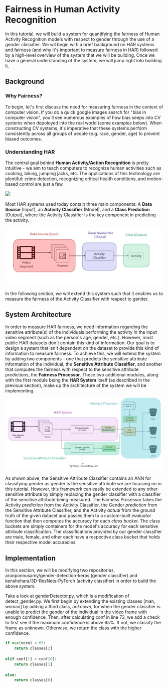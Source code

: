 # Fairness in Human Activity Recognition

In this tutorial, we will build a system for quantifying the fairness of Human Activity Recognition models with respect to gender through the use of a gender classifier. We wil begin with a brief background on HAR systems and fairness (and why it's important to measure fairness in HAR) followed by a high-level overview of the system that we will be building. Once we have a general understanding of the system, we will jump right into building it. 

## Background
### Why Fairness?
To begin, let's first discuss the need for measuring fairness in the context of computer vision. If you do a quick google images search for "bias in computer vision", you'll see numerous examples of how bias seeps into CV systems when depoloyed into the real world (some examples below). When constructing CV systems, it's imperative that these systems perform consistently across all groups of people (e.g. race, gender, age) to prevent biased outcomes. 

### Understanding HAR
The central goal behind **Human Activity/Action Recognition** is pretty intuitive - we aim to teach computers to recognize human activities such as cooking, biking, jumping jacks, etc. The applications of this technology are plentiful: crime detection, recognizing critical health conditions, and motion-based control are just a few. 

![](har_gif.gif)

Most HAR systems used today contain three main components: A **Data Source** (Input), an **Activity Classifier** (Model), and a **Class Prediction** (Output), where the Activity Classifier is the key component in predicting the activity. 

![](arch.jpg)

In the following section, we will extend this system such that it enables us to measure the fairness of the Activity Classifier with respect to gender.

## System Architecture
In order to measure HAR fairness, we need information regarding the sensitive attribute(s) of the individuals performing the activity in the input video segment (such as the person's age, gender, etc.). However, most public HAR datasets don't contain this kind of information. Our goal is to design a system that isn't dependent on the dataset to provide this kind of information to measure fairness. To achieve this, we will extend the system by adding two components - one that predicts the sensitive attribute information of the individual, the **Sensitive Attribute Classifier**, and another that computes the fairness with respect to the sensitive attribute predictions, the **Fairness Processor**. These two additional modules, along with the first module being the **HAR System** itself (as described in the previous section), make up the architecture of the system we will be implementing.

![](proparch.jpg)

As shown above, the Sensitive Attribute Classifier contains an ANN for classifying gender as gender is the sensitive attribute we are focusing on in this tutorial. However, this framework can easily be extended to any other sensitive attribute by simply replacing the gender classifier with a classifier of the sensitive attribute being measured. The Fairness Processor takes the Activity *prediction* from the Activity Classifier, the Gender *prediction* from the Sensitive Attribute Classifier, and the Activity *actual* from the ground truth of the given dataset and passes them to a custom-built *evaluator* function that then computes the accuracy for each *class bucket*. The class buckets are simply containers for the model's accuracy for each sensitive attribute classification. The classifications provided by our gender classifier are male, female, and other each have a respective class bucket that holds their respective model accuracies. 

## Implementation
In this section, we will be modifying two repositories, arunponnusamy/gender-detection-keras (gender classifier) and kenshohara/3D-ResNets-PyTorch (activity classifier) in order to build the above system. 

Take a look at genderDetector.py, which is a modification of detect_gender.py. We first begin by extending the existing classes [man, woman] by adding a third class, *unknown*, for when the gender classifier is unable to predict the gender of the individual in the video frame with enough confidence. Then, after calculating conf in line 73, we add a check to first see if the maximum confidence is above 65%. If not, we classify the frame as unknown. Otherwise, we return the class with the higher confidence.

```python
if max(norm) < 65:
    return classes[2]

elif conf[1] > conf[0]:
    return classes[1]

else:
    return classes[0]

```

